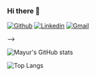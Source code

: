 ### Hi there 👋

[![Github](https://img.shields.io/badge/-Github-000?style=flat&logo=Github&logoColor=white)](https://github.com/Shwetagomase92)
[![Linkedin](https://img.shields.io/badge/-LinkedIn-blue?style=flat&logo=Linkedin&logoColor=white)](https://www.linkedin.com/in/shwetagomase/)
[![Gmail](https://img.shields.io/badge/-Gmail-c14438?style=flat&logo=Gmail&logoColor=white)](mailto:gomaseshweta8@gmail.com)
&nbsp;

<!-- <--
**Shwetagomase92/shwetagomase92** is a ✨ _special_ ✨ repository because its `README.md` (this file) appears on your GitHub profile.

Here are some ideas to get you started:

- 🔭 I’m currently working on ...
- 🌱 I’m currently learning ...
- 👯 I’m looking to collaborate on ...
- 🤔 I’m looking for help with ...
- 💬 Ask me about ...
- 📫 How to reach me: ...
- 😄 Pronouns: ...
- ⚡ Fun fact: ...
--> -->
![Mayur's GitHub stats](https://github-readme-stats.vercel.app/api?username=Shwetagomase92&show_icons=true)

![Top Langs](https://github-readme-stats.vercel.app/api/top-langs/?username=Shwetagomase92&layout=compact&theme=github_dark&langs_count=10)
